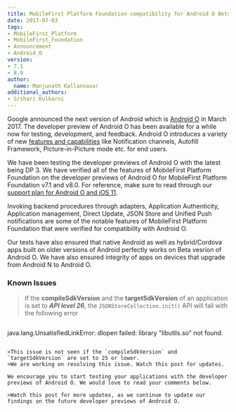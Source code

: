 ```yaml
---
title: MobileFirst Platform Foundation compatibility for Android O Beta Version 
date: 2017-07-03
tags:
- MobileFirst_Platform
- MobileFirst_Foundation
- Announcement
- Android_O
version:
- 7.1
- 8.0
author:
  name: Manjunath Kallannavar
additional_authors:
- Srihari Kulkarni
---
```


Google announced the next version of Android which is [Android O](https://developer.android.com/preview/index.html) in March 2017. The developer preview of Android O has been available for a while now for testing, development, and feedback. Android O introduces a variety of new [features and capabilities](http://www.androidauthority.com/android-8-0-review-758783/) like Notification channels, Autofill Framework, Picture-in-Picture mode etc. for end users. 

We have been testing the developer previews of Android O with the latest being DP 3. We have verified all of the features of MobileFirst Platform Foundation on the developer previews of Android O for MobileFirst Platform Foundation v7.1 and v8.0. For reference, make sure to read through our [support plan for Android O and iOS 11](https://mobilefirstplatform.ibmcloud.com/blog/2017/01/11/support-plan-for-next-android-ios-mobile-os/).

Invoking backend procedures through adapters, Application Authenticity, Application management, Direct Update, JSON Store and Unified Push notifications are some of the notable features of MobileFirst Platform Foundation that were verified for compatibility with Android O. 

Our tests have also ensured that native Android as well as hybrid/Cordova apps built on older versions of Android perfectly works on Beta vesrion of Android O. We have also ensured integrity of apps on devices that upgrade from Android N to Android O. 

### Known Issues
>If the **compileSdkVersion** and the **targetSdkVersion** of an application is set to _**API level 26**_, the `JSONStoreCollection.init()` API will fail with the following error 

>```
java.lang.UnsatisfiedLinkError: dlopen failed: library "libutils.so" not found.
```

>This issue is not seen if the `compileSdkVersion` and `targetSdkVersion` are set to 25 or lower. 
>We are working on resolving this issue. Watch this post for updates. 

We encourage you to start testing your applications with the developer previews of Android O. We would love to read your comments below.  

>Watch this post for more updates, as we continue to update our findings on the future developer previews of Android O. 
